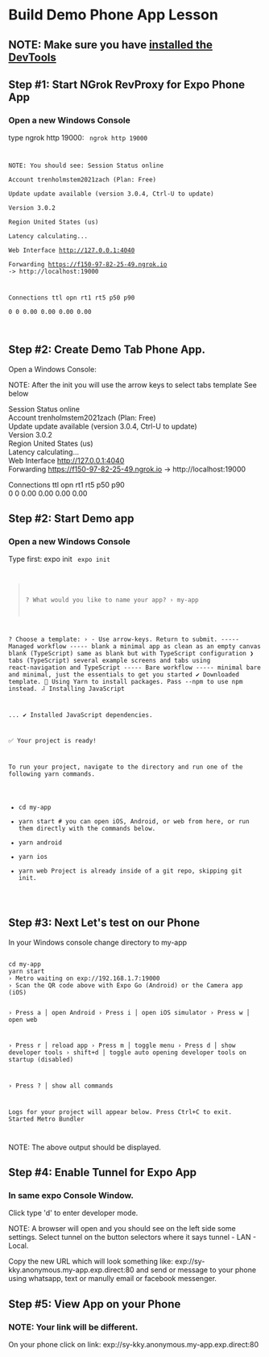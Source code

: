 # Build Demo Phone App Lesson

## NOTE: Make sure you have [installed the DevTools](https://github.com/trenholmstem2021zach/expoapp01#setup-development-tools) 

## Step #1: Start NGrok RevProxy for Expo Phone App

### Open a new Windows Console
type ngrok http 19000:
<code>
ngrok http 19000

NOTE: You should see:
Session Status  online                                                                                            
Account         trenholmstem2021zach (Plan: Free)                                                                 
Update          update available (version 3.0.4, Ctrl-U to update)                                                
Version         3.0.2                                                                                             
Region          United States (us)                                                                                
Latency         calculating...                                                                                    
Web Interface   http://127.0.0.1:4040                                                                             
Forwarding      https://f150-97-82-25-49.ngrok.io -> http://localhost:19000                                    
                                                                                                                                
Connections   ttl     opn     rt1     rt5     p50     p90                                                       
              0       0       0.00    0.00    0.00    0.00      

</code>

## Step #2: Create Demo Tab Phone App.

Open a Windows Console:

NOTE: After the init you will use the arrow keys to select tabs template See below

Session Status  online                                                                                            
Account         trenholmstem2021zach (Plan: Free)                                                                 
Update          update available (version 3.0.4, Ctrl-U to update)                                                
Version         3.0.2                                                                                             
Region          United States (us)                                                                                
Latency         calculating...                                                                                    
Web Interface   http://127.0.0.1:4040                                                                             
Forwarding      https://f150-97-82-25-49.ngrok.io -> http://localhost:19000                                    
                                                                                                                                
Connections                   ttl     opn     rt1     rt5     p50     p90                                                       
                              0       0       0.00    0.00    0.00    0.00                   

## Step #2:  Start Demo app

### Open a new Windows Console

Type first: expo init
<code> 
expo init
> ? What would you like to name your app? › my-app



? Choose a template: › - Use arrow-keys. Return to submit.
    ----- Managed workflow -----
    blank               a minimal app as clean as an empty canvas
    blank (TypeScript)  same as blank but with TypeScript configuration
❯   tabs (TypeScript)   several example screens and tabs using react-navigation and TypeScript
    ----- Bare workflow -----
    minimal             bare and minimal, just the essentials to get you started
✔ Downloaded template.
🧶 Using Yarn to install packages. Pass --npm to use npm instead.
⠼ Installing JavaScript

...
✔ Installed JavaScript dependencies.

✅ Your project is ready!

To run your project, navigate to the directory and run one of the following yarn commands.

- cd my-app
- yarn start # you can open iOS, Android, or web from here, or run them directly with the commands below.
- yarn android
- yarn ios
- yarn web
Project is already inside of a git repo, skipping git init.
</code>

## Step #3: Next Let's test on our Phone

In your Windows console change directory to my-app

<code>
cd my-app
yarn start
› Metro waiting on exp://192.168.1.7:19000
› Scan the QR code above with Expo Go (Android) or the Camera app (iOS)

› Press a │ open Android
› Press i │ open iOS simulator
› Press w │ open web

› Press r │ reload app
› Press m │ toggle menu
› Press d │ show developer tools
› shift+d │ toggle auto opening developer tools on startup (disabled)

› Press ? │ show all commands

Logs for your project will appear below. Press Ctrl+C to exit.
Started Metro Bundler

</code>

NOTE: The above output should be displayed.

## Step #4:  Enable Tunnel for Expo App

### In same expo Console Window.

Click type 'd' to enter developer mode.

NOTE: A browser will open and you should see on the left side some settings.   Select tunnel on the button selectors where it says tunnel - LAN - Local.

Copy the new URL which will look something like:  exp://sy-kky.anonymous.my-app.exp.direct:80 and send or message to your phone using whatsapp, text or manully email or facebook messenger.

## Step #5: View App on your Phone

### NOTE: Your link will be different.
On your phone click on link: exp://sy-kky.anonymous.my-app.exp.direct:80
